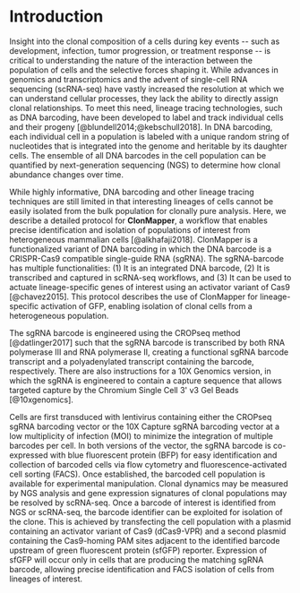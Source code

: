 # Introduction

Insight into the clonal composition of a cells during key events -- such as development, infection, tumor progression, or treatment response -- is critical to understanding the nature of the interaction between the population of cells and the selective forces shaping it.
While advances in genomics and transcriptomics and the advent of single-cell RNA sequencing (scRNA-seq) have vastly increased the resolution at which we can understand cellular processes, they lack the ability to directly assign clonal relationships.
To meet this need, lineage tracing technologies, such as DNA barcoding, have been developed to label and track individual cells and their progeny [@blundell2014;@kebschull2018].
In DNA barcoding, each individual cell in a population is labeled with a unique random string of nucleotides that is integrated into the genome and heritable by its daughter cells.
The ensemble of all DNA barcodes in the cell population can be quantified by next-generation sequencing (NGS) to determine how clonal abundance changes over time.

While highly informative, DNA barcoding and other lineage tracing techniques are still limited in that interesting lineages of cells cannot be easily isolated from the bulk population for clonally pure analysis.
Here, we describe a detailed protocol for **ClonMapper**, a workflow that enables precise identification and isolation of populations of interest from heterogeneous mammalian cells [@alkhafaji2018].
ClonMapper is a functionalized variant of DNA barcoding in which the DNA barcode is a CRISPR-Cas9 compatible single-guide RNA (sgRNA).
The sgRNA-barcode has multiple functionalities: (1) It is an integrated DNA barcode, (2) It is transcribed and captured in scRNA-seq workflows, and (3) It can be used to actuate lineage-specific genes of interest using an activator variant of Cas9 [@chavez2015].
This protocol describes the use of ClonMapper for lineage-specific activation of GFP, enabling isolation of clonal cells from a heterogeneous population.

The sgRNA barcode is engineered using the CROPseq method [@datlinger2017] such that the sgRNA barcode is transcribed by both RNA polymerase III and RNA polymerase II, creating a functional sgRNA barcode transcript and a polyadenylated transcript containing the barcode, respectively.
There are also instructions for a 10X Genomics version, in which the sgRNA is engineered to contain a capture sequence that allows targeted capture by the Chromium Single Cell 3' v3 Gel Beads [@10xgenomics].

Cells are first transduced with lentivirus containing either the CROPseq sgRNA barcoding vector or the 10X Capture sgRNA barcoding vector at a low multiplicity of infection (MOI) to minimize the integration of multiple barcodes per cell.
In both versions of the vector, the sgRNA barcode is co-expressed with blue fluorescent protein (BFP) for easy identification and collection of barcoded cells via flow cytometry and fluorescence-activated cell sorting (FACS). Once established, the barcoded cell population is available for experimental manipulation.
Clonal dynamics may be measured by NGS analysis and gene expression signatures of clonal populations may be resolved by scRNA-seq. Once a barcode of interest is identified from NGS or scRNA-seq, the barcode identifier can be exploited for isolation of the clone.
This is achieved by transfecting the cell population with a plasmid containing an activator variant of Cas9 (dCas9-VPR) and a second plasmid containing the Cas9-homing PAM sites adjacent to the identified barcode upstream of green fluorescent protein (sfGFP) reporter.
Expression of sfGFP will occur only in cells that are producing the matching sgRNA barcode, allowing precise identification and FACS isolation of cells from lineages of interest.

